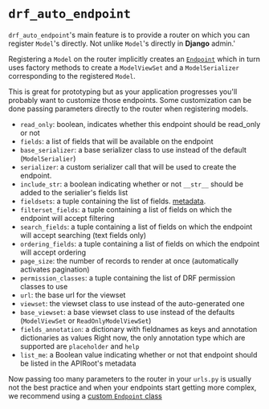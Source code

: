 # `drf_auto_endpoint`

`drf_auto_endpoint`'s main feature is to provide a router on which you can register `Model`'s directly.
Not unlike `Model`'s directly in **Django** admin.'

Registering a `Model` on the router implicitly creates an [`Endpoint`](./endpoint.md) which in turn uses
factory methods to create a `ModelViewSet` and a `ModelSerializer` corresponding to the registered `Model`.

This is great for prototyping but as your application progresses you'll probably want to customize those endpoints. Some customization can be done passing parameters directly to the router when registering models.

- `read_only`: boolean, indicates whether this endpoint should be read_only or not
- `fields`: a list of fields that will be available on the endpoint
- `base_serializer`: a base serializer class to use instead of the default (`ModelSerialier`)
- `serializer`: a custom serializer call that will be used to create the endpoint.
- `include_str`: a boolean indicating whether or not `__str__` should be added to the serialier's fields list
- `fieldsets`: a tuple containing the list of fields.
[metadata](./metadata.md).
- `filterset_fields`: a tuple containing a list of fields on which the endpoint will accept filtering
- `search_fields`: a tuple containing a list of fields on which the endpoint will accept searching
(text fields only)
- `ordering_fields`: a tuple containing a list of fields on which the endpoint will accept ordering
- `page_size`: the number of records to render at once (automatically activates pagination)
- `permission_classes`: a tuple containing the list of DRF permission classes to use
- `url`: the base url for the viewset
- `viewset`: the viewset class to use instead of the auto-generated one
- `base_viewset`: a base viewset class to use instead of the defaults (`ModelViewSet` or
`ReadOnlyModelViewSet`)
- `fields_annotation`: a dictionary with fieldnames as keys and annotation dictionaries as values
Right now, the only annotation type which are supported are `placeholder` and `help`
- `list_me`: a Boolean value indicating whether or not that endpoint should be listed in the APIRoot's metadata

Now passing too many parameters to the router in your `urls.py` is usually not the best practice and when
your endpoints start getting more complex, we recommend using a [custom `Endpoint` class](./endpoint.md)
